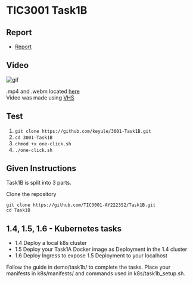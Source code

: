 # TIC3001 Task1B
## Report

* [Report](Report/report.md)

## Video

![gif](Report/Video/edemo.gif)

.mp4 and .webm located [here](Report/Video)  
Video was made using [VHS](https://github.com/charmbracelet/vhs)

## Test
1. `git clone https://github.com/keyule/3001-Task1B.git`
2. `cd 3001-Task1B`
3. `chmod +x one-click.sh`
4. `./one-click.sh`

## Given Instructions
Task1B is split into 3 parts.

Clone the repository

```
git clone https://github.com/TIC3001-AY2223S2/Task1B.git
cd Task1B
```

## 1.4, 1.5, 1.6 - Kubernetes tasks


* 1.4 Deploy a local k8s cluster
* 1.5 Deploy your Task1A Docker image as Deployment in the 1.4 cluster
* 1.6 Deploy Ingress to expose 1.5 Deployment to your localhost

Follow the guide in demo/task1b/ to complete the tasks.
Place your manifests in k8s/manifests/ and commands used in k8s/task1b_setup.sh.
